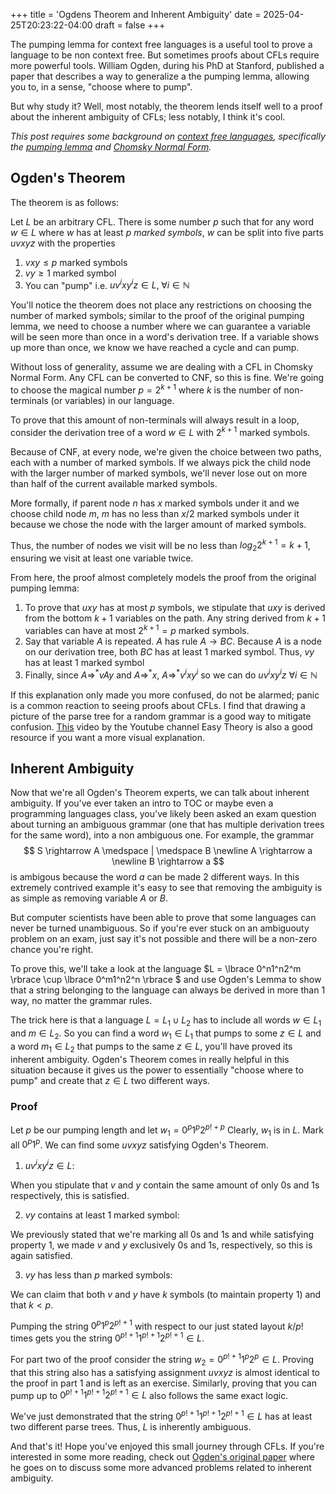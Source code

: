 +++
title = 'Ogdens Theorem and Inherent Ambiguity'
date = 2025-04-25T20:23:22-04:00
draft = false
+++

The pumping lemma for context free languages is a useful tool to prove a language to be non context free. But sometimes proofs about CFLs require more powerful tools. William Ogden, during his PhD at Stanford, published a paper that describes a way to generalize a the pumping lemma, allowing you to, in a sense, "choose where to pump".

But why study it? Well, most notably, the theorem lends itself well to a proof about the inherent ambiguity of CFLs; less notably, I think it's cool.

*This post requires some background on [context free languages](https://en.wikipedia.org/wiki/Context-free_language), specifically the [pumping lemma](https://en.wikipedia.org/wiki/Pumping_lemma_for_context-free_languages) and [Chomsky Normal Form](https://en.wikipedia.org/wiki/Chomsky_normal_form).*

## Ogden's Theorem
The theorem is as follows:

Let $L$ be an arbitrary CFL. There is some number $p$ such that for any word $w \in L$ where $w$ has at least $p$ *marked symbols*, $w$ can be split into five parts $uvxyz$ with the properties

1) $vxy \leq p$ marked symbols
2) $vy \geq 1$ marked symbol
3) You can "pump" i.e. $uv^ixy^iz \in L, \; \forall i \in \mathbb{N}$

You'll notice the theorem does not place any restrictions on choosing the number of marked symbols; similar to the proof of the original pumping lemma, we need to choose a number where we can guarantee a variable will be seen more than once in a word's derivation tree. If a variable shows up more than once, we know we have reached a cycle and can pump. 

Without loss of generality, assume we are dealing with a CFL in Chomsky Normal Form. Any CFL can be converted to CNF, so this is fine. We're going to choose the magical number $p = 2^{k+1}$ where $k$ is the number of non-terminals (or variables) in our language.

To prove that this amount of non-terminals will always result in a loop, consider the derivation tree of a word $w \in L$ with $2^{k+1}$ marked symbols. 

Because of CNF, at every node, we're given the choice between two paths, each with a number of marked symbols. If we always pick the child node with the larger number of marked symbols, we'll never lose out on more than half of the current available marked symbols.

More formally, if parent node $n$ has $x$ marked symbols under it and we choose child node $m$, $m$ has no less than $x/2$ marked symbols under it because we chose the node with the larger amount of marked symbols.

Thus, the number of nodes we visit will be no less than $log_2 2^{k+1} = k+1$, ensuring we visit at least one variable twice. 

From here, the proof almost completely models the proof from the original pumping lemma:
1) To prove that $uxy$ has at most $p$ symbols, we stipulate that $uxy$ is derived from the bottom $k+1$ variables on the path. Any string derived from $k+1$ variables can have at most $2^{k+1} = p$ marked symbols.
2) Say that variable $A$ is repeated. $A$ has rule $A \rightarrow BC$. Because $A$ is a node on our derivation tree, both $BC$ has at least 1 marked symbol. Thus, $vy$ has at least 1 marked symbol
3) Finally, since $A \Rightarrow^* vAy$ and $A \Rightarrow^* x$, $A \Rightarrow^* v^ixy^i$ so we can do $uv^ixy^iz$ $\forall i \in \mathbb{N}$ 

If this explanation only made you more confused, do not be alarmed; panic is a common reaction to seeing proofs about CFLs. I find that drawing a picture of the parse tree for a random grammar is a good way to mitigate confusion. [This](https://www.youtube.com/watch?v=_95IZWDRHNQ) video by the Youtube channel Easy Theory is also a good resource if you want a more visual explanation.

## Inherent Ambiguity

Now that we're all Ogden's Theorem experts, we can talk about inherent ambiguity. If you've ever taken an intro to TOC or maybe even a programming languages class, you've likely been asked an exam question about turning an ambiguous grammar (one that has multiple derivation trees for the same word), into a non ambiguous one. For example, the grammar
$$ 
S \rightarrow A \medspace | \medspace B \newline
A \rightarrow a \newline
B \rightarrow a 
$$
is ambigous because the word $a$ can be made 2 different ways. In this extremely contrived example it's easy to see that removing the ambiguity is as simple as removing variable $A$ or $B$.

But computer scientists have been able to prove that some languages can never be turned unambiguous. So if you're ever stuck on an ambiguouty problem on an exam, just say it's not possible and there will be a non-zero chance you're right.

To prove this, we'll take a look at the language $L = \lbrace 0^n1^n2^m \rbrace \cup \lbrace 0^m1^n2^n \rbrace $ and use Ogden's Lemma to show that a string belonging to the language can always be derived in more than 1 way, no matter the grammar rules.

The trick here is that a language $L = L_1 \cup L_2$ has to include all words $w \in L_1$ and $m \in L_2$. So you can find a word $w_1 \in L_1$ that pumps to some $z \in L$ and a word $m_1 \in L_2$ that pumps to the same $z \in L$, you'll have proved its inherent ambiguity. Ogden's Theorem comes in really helpful in this situation because it gives us the power to essentially "choose where to pump" and create that $z \in L$ two different ways.

### Proof

Let $p$ be our pumping length and let $w_1 = 0^p1^p2^{p! + p}$ Clearly, $w_1$ is in $L$. Mark all $0^p1^p$. We can find some $uvxyz$ satisfying Ogden's Theorem.

1) $uv^ixy^iz \in L$:

When you stipulate that $v$ and $y$ contain the same amount of only 0s and 1s respectively, this is satisfied.

2) $vy$ contains at least 1 marked symbol:

We previously stated that we're marking all 0s and 1s and while satisfying property $1$, we made $v$ and $y$ exclusively 0s and 1s, respectively, so this is again satisfied.

3) $vy$ has less than $p$ marked symbols:

We can claim that both $v$ and $y$ have $k$ symbols (to maintain property $1$) and that $k \lt p$.

Pumping the string $0^p1^p2^{p!+1}$ with respect to our just stated layout $k/p!$ times gets you the string $0^{p!+1}1^{p!+1}2^{p!+1} \in L$.

For part two of the proof consider the string $w_2 = 0^{p!+1}1^p2^p \in L$. Proving that this string also has a satisfying assignment $uvxyz$ is almost identical to the proof in part 1 and is left as an exercise. Similarly, proving that you can pump up to $0^{p!+1}1^{p!+1}2^{p!+1} \in L$ also follows the same exact logic.

We've just demonstrated that the string $0^{p!+1}1^{p!+1}2^{p!+1} \in L$ has at least two different parse trees. Thus, $L$ is inherently ambiguous.

And that's it! Hope you've enjoyed this small journey through CFLs. If you're interested in some more reading, check out [Ogden's original paper](https://link.springer.com/article/10.1007/BF01694004) where he goes on to discuss some more advanced problems related to inherent ambiguity.
